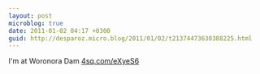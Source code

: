 ```yaml
---
layout: post
microblog: true
date: 2011-01-02 04:17 +0300
guid: http://desparoz.micro.blog/2011/01/02/t21374473630388225.html
---
```

I'm at Woronora Dam [4sq.com/eXyeS6](http://4sq.com/eXyeS6)
